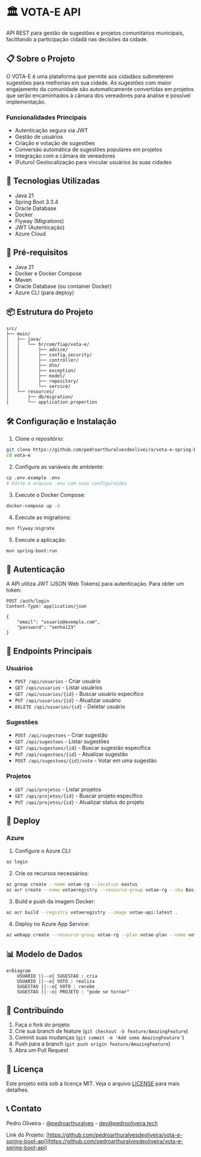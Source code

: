 # 🏛️ VOTA-E API

API REST para gestão de sugestões e projetos comunitários municipais, facilitando a participação cidadã nas decisões da cidade.

## 📋 Sobre o Projeto

O VOTA-E é uma plataforma que permite aos cidadãos submeterem sugestões para melhorias em sua cidade. As sugestões com maior engajamento da comunidade são automaticamente convertidas em projetos que serão encaminhados à câmara dos vereadores para análise e possível implementação.

### Funcionalidades Principais

- Autenticação segura via JWT
- Gestão de usuários
- Criação e votação de sugestões
- Conversão automática de sugestões populares em projetos
- Integração com a câmara de vereadores
- (Futuro) Geolocalização para vincular usuários às suas cidades

## 🚀 Tecnologias Utilizadas

- Java 21
- Spring Boot 3.3.4
- Oracle Database
- Docker
- Flyway (Migrations)
- JWT (Autenticação)
- Azure Cloud

## 🔧 Pré-requisitos

- Java 21
- Docker e Docker Compose
- Maven
- Oracle Database (ou container Docker)
- Azure CLI (para deploy)

## 📦 Estrutura do Projeto

```
src/
├── main/
│   ├── java/
│   │   └── br/com/fiap/vota-e/
│   │       ├── advice/
│   │       ├── config.security/
│   │       ├── controller/
│   │       ├── dto/
│   │       ├── exception/
│   │       ├── model/
│   │       ├── repository/
│   │       └── service/
│   └── resources/
│       ├── db/migration/
│       └── application.properties
```

## 🛠️ Configuração e Instalação

1. Clone o repositório:
```bash
git clone https://github.com/pedroarthuralvesdeoliveira/vota-e-spring-boot-api
cd vota-e
```

2. Configure as variáveis de ambiente:
```bash
cp .env.example .env
# Edite o arquivo .env com suas configurações
```

3. Execute o Docker Compose:
```bash
docker-compose up -d
```

4. Execute as migrations:
```bash
mvn flyway:migrate
```

5. Execute a aplicação:
```bash
mvn spring-boot:run
```

## 🔐 Autenticação

A API utiliza JWT (JSON Web Tokens) para autenticação. Para obter um token:

```http
POST /auth/login
Content-Type: application/json

{
    "email": "usuario@exemplo.com",
    "password": "senha123"
}
```

## 📝 Endpoints Principais

### Usuários
- `POST /api/usuarios` - Criar usuário
- `GET /api/usuarios` - Listar usuários
- `GET /api/usuarios/{id}` - Buscar usuário específico
- `PUT /api/usuarios/{id}` - Atualizar usuário
- `DELETE /api/usuarios/{id}` - Deletar usuário

### Sugestões
- `POST /api/sugestoes` - Criar sugestão
- `GET /api/sugestoes` - Listar sugestões
- `GET /api/sugestoes/{id}` - Buscar sugestão específica
- `PUT /api/sugestoes/{id}` - Atualizar sugestão
- `POST /api/sugestoes/{id}/vote` - Votar em uma sugestão

### Projetos
- `GET /api/projetos` - Listar projetos
- `GET /api/projetos/{id}` - Buscar projeto específico
- `PUT /api/projetos/{id}` - Atualizar status do projeto

## 🚀 Deploy

### Azure

1. Configure o Azure CLI:
```bash
az login
```

2. Crie os recursos necessários:
```bash
az group create --name votae-rg --location eastus
az acr create --name votaeregistry --resource-group votae-rg --sku Basic
```

3. Build e push da imagem Docker:
```bash
az acr build --registry votaeregistry --image votae-api:latest .
```

4. Deploy no Azure App Service:
```bash
az webapp create --resource-group votae-rg --plan votae-plan --name votae-api --deployment-container-image-name votaeregistry.azurecr.io/votae-api:latest
```

## 📊 Modelo de Dados

```mermaid
erDiagram
    USUARIO ||--o{ SUGESTAO : cria
    USUARIO ||--o{ VOTO : realiza
    SUGESTAO ||--o{ VOTO : recebe
    SUGESTAO ||--o| PROJETO : "pode se tornar"
```

## 🤝 Contribuindo

1. Faça o fork do projeto
2. Crie sua branch de feature (`git checkout -b feature/AmazingFeature`)
3. Commit suas mudanças (`git commit -m 'Add some AmazingFeature'`)
4. Push para a branch (`git push origin feature/AmazingFeature`)
5. Abra um Pull Request

## 📝 Licença

Este projeto está sob a licença MIT. Veja o arquivo [LICENSE](LICENSE) para mais detalhes.

## 📞 Contato

Pedro Oliveira - [@pedroarthuralves](linkedin.com/in/pedroarthuralves) - dev@pedrooliveira.tech

Link do Projeto: [https://github.com/pedroarthuralvesdeoliveira/vota-e-spring-boot-api](https://github.com/pedroarthuralvesdeoliveira/vota-e-spring-boot-api)
